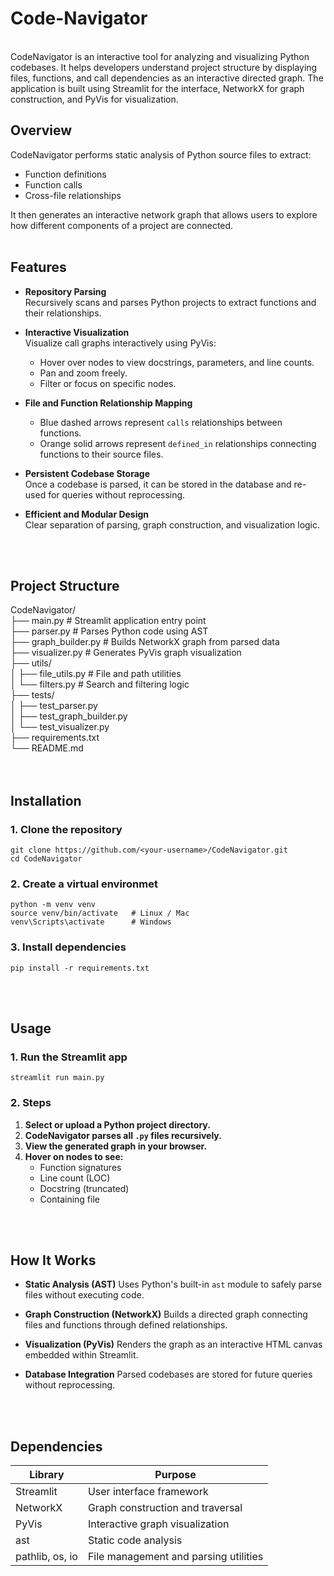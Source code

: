 # Code-Navigator
<br>
CodeNavigator is an interactive tool for analyzing and visualizing Python codebases.  
It helps developers understand project structure by displaying files, functions, and call dependencies as an interactive directed graph.  
The application is built using Streamlit for the interface, NetworkX for graph construction, and PyVis for visualization.  
  
<br>
  

## Overview

CodeNavigator performs static analysis of Python source files to extract:
- Function definitions
- Function calls
- Cross-file relationships

It then generates an interactive network graph that allows users to explore how different components of a project are connected.
<br>
<br>

## Features

- **Repository Parsing**  
  Recursively scans and parses Python projects to extract functions and their relationships.

- **Interactive Visualization**  
  Visualize call graphs interactively using PyVis:
  - Hover over nodes to view docstrings, parameters, and line counts.
  - Pan and zoom freely.
  - Filter or focus on specific nodes.

- **File and Function Relationship Mapping**  
  - Blue dashed arrows represent `calls` relationships between functions.
  - Orange solid arrows represent `defined_in` relationships connecting functions to their source files.

- **Persistent Codebase Storage**  
  Once a codebase is parsed, it can be stored in the database and re-used for queries without reprocessing.

- **Efficient and Modular Design**  
  Clear separation of parsing, graph construction, and visualization logic.

<br>
<br>

## Project Structure

CodeNavigator/<br>
├── main.py                 # Streamlit application entry point<br>
├── parser.py               # Parses Python code using AST<br>
├── graph_builder.py        # Builds NetworkX graph from parsed data<br>
├── visualizer.py           # Generates PyVis graph visualization<br>
├── utils/<br>
│   ├── file_utils.py       # File and path utilities<br>
│   └── filters.py          # Search and filtering logic<br>
├── tests/<br>
│   ├── test_parser.py<br>
│   ├── test_graph_builder.py<br>
│   └── test_visualizer.py<br>
├── requirements.txt<br>
└── README.md<br>
<br>
<br>
 


## Installation

### 1. Clone the repository

```
git clone https://github.com/<your-username>/CodeNavigator.git
cd CodeNavigator
```

### 2. Create a virtual environmet

```
python -m venv venv
source venv/bin/activate   # Linux / Mac
venv\Scripts\activate      # Windows
```

### 3. Install dependencies

```
pip install -r requirements.txt
```
<br>
<br>

## Usage

### 1. Run the Streamlit app

```
streamlit run main.py
```

### 2. Steps

1. **Select or upload a Python project directory.**  
2. **CodeNavigator parses all `.py` files recursively.**  
3. **View the generated graph in your browser.**  
4. **Hover on nodes to see:**
   - Function signatures  
   - Line count (LOC)  
   - Docstring (truncated)  
   - Containing file  
<br>
<br>

## How It Works

- **Static Analysis (AST)**
Uses Python's built-in `ast` module to safely parse files without executing code.

- **Graph Construction (NetworkX)**
Builds a directed graph connecting files and functions through defined relationships.

- **Visualization (PyVis)**
Renders the graph as an interactive HTML canvas embedded within Streamlit.

- **Database Integration**
Parsed codebases are stored for future queries without reprocessing.
<br>
<br>

## Dependencies

| Library   | Purpose |
|------------|----------|
| Streamlit  | User interface framework |
| NetworkX   | Graph construction and traversal |
| PyVis      | Interactive graph visualization |
| ast        | Static code analysis |
| pathlib, os, io | File management and parsing utilities |



